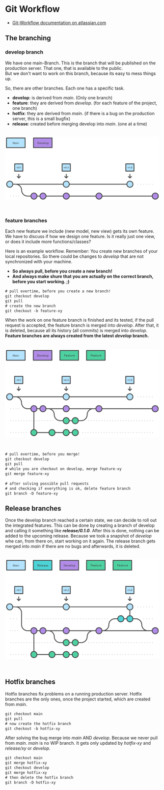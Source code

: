 # Git Workflow

- [Git-Workflow documentation on atlassian.com](https://www.atlassian.com/git/tutorials/comparing-workflows/gitflow-workflow)


## The branching

### develop branch
We have one main-Branch. This is the branch that will be published on the production server. That one, that is available to the public. <br>
But we don't want to work on this branch, because its easy to mess things up. 

So, there are other branches. Each one has a specific task. 

- **develop**: is derived from _main_. (Only one branch) 
- **feature**: they are derived from _develop_. (for each feature of the project, one branch)
- **hotfix**: they are derived from _main_. (if there is a bug on the production server, this is a small bugfix)
- **release**: created before merging develop into _main_. (one at a time)

<img src="./img/main-develop.svg" alt="main and develop branch" width="600px" style="margin: 20px 0 30px 0">


### feature branches 
Each new feature we include (new model, new view) gets its own feature. We have to discuss if how we design one feature. Is it really just one view, or does it include more functions/classes? 

Here is an example workflow. Remember: You create new branches of your local repositories. So there could be changes to _develop_ that are not synchronized with your machine. 
- **So always pull, before you create a new branch!**
- **And always make shure that you are actually on the correct branch, before you start working. ;)**

```console
# pull evertime, before you create a new branch!
git checkout develop
git pull
# create the new branch
git checkout -b feature-xy
```


When the work on one feature branch is finished and its tested, if the pull request is accepted, the feature branch is merged into _develop_. After that, it is deleted, because all its history (all commits) is merged into _develop_. <br>
**Feature branches are always created from the latest _develop_ branch.**

<img src="./img/feature-branches.svg" alt="main and develop branch" width="600px" style="margin: 20px 0 30px 0">

```console
# pull evertime, before you merge! 
git checkout develop
git pull
# while you are checkout on develop, merge feature-xy
git merge feature-xy

# after solving possible pull requests 
# and checking if everything is ok, delete feature branch
git branch -D feature-xy
```

## Release branches

Once the develop branch reached a certain state, we can decide to roll out the integrated features. This can be done by creating a branch of develop and calling it something like ***release/0.1.0***. After this is done, nothing can be added to the upcoming release. Because we took a snapshot of _develop_ whe can, from there on, start working on it again. The release branch gets merged into _main_ if there are no bugs and afterwards, it is deleted. 

<img src="./img/release-branches.svg" alt="main and develop branch" width="600px" style="margin: 20px 0 30px 0">


## Hotfix branches

Hotfix branches fix problems on a running production server. 
Hotfix branches are the only ones, once the project started, which are created from _main_.

```console
git checkout main
git pull
# now create the hotfix branch
git checkout -b hotfix-xy
```

After solving the bug merge into _main_ AND _develop_. Because we never pull from _main_. _main_ is no WIP branch. It gets only updated by _hotfix-xy_ and _release/xy_ or _develop_. 

```console
git checkout main
git merge hotfix-xy
git checkout develop
git merge hotfix-xy
# then delete the hotfix branch
git branch -D hotfix-xy
```